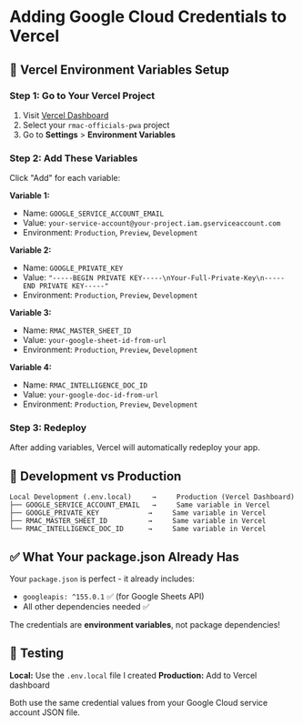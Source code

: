 # Adding Google Cloud Credentials to Vercel

## 🚀 Vercel Environment Variables Setup

### Step 1: Go to Your Vercel Project
1. Visit [Vercel Dashboard](https://vercel.com/dashboard)
2. Select your `rmac-officials-pwa` project
3. Go to **Settings** > **Environment Variables**

### Step 2: Add These Variables

Click "Add" for each variable:

**Variable 1:**
- Name: `GOOGLE_SERVICE_ACCOUNT_EMAIL`
- Value: `your-service-account@your-project.iam.gserviceaccount.com`
- Environment: `Production`, `Preview`, `Development`

**Variable 2:**
- Name: `GOOGLE_PRIVATE_KEY` 
- Value: `"-----BEGIN PRIVATE KEY-----\nYour-Full-Private-Key\n-----END PRIVATE KEY-----"`
- Environment: `Production`, `Preview`, `Development`

**Variable 3:**
- Name: `RMAC_MASTER_SHEET_ID`
- Value: `your-google-sheet-id-from-url`
- Environment: `Production`, `Preview`, `Development`

**Variable 4:**
- Name: `RMAC_INTELLIGENCE_DOC_ID`
- Value: `your-google-doc-id-from-url`
- Environment: `Production`, `Preview`, `Development`

### Step 3: Redeploy
After adding variables, Vercel will automatically redeploy your app.

## 🔄 Development vs Production

```
Local Development (.env.local)     →     Production (Vercel Dashboard)
├── GOOGLE_SERVICE_ACCOUNT_EMAIL   →     Same variable in Vercel
├── GOOGLE_PRIVATE_KEY            →     Same variable in Vercel  
├── RMAC_MASTER_SHEET_ID          →     Same variable in Vercel
└── RMAC_INTELLIGENCE_DOC_ID      →     Same variable in Vercel
```

## ✅ What Your package.json Already Has

Your `package.json` is perfect - it already includes:
- `googleapis: ^155.0.1` ✅ (for Google Sheets API)
- All other dependencies needed ✅

The credentials are **environment variables**, not package dependencies!

## 🧪 Testing

**Local:** Use the `.env.local` file I created
**Production:** Add to Vercel dashboard

Both use the same credential values from your Google Cloud service account JSON file.
